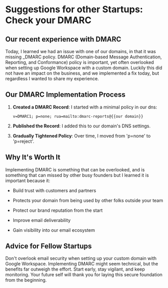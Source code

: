 # Suggestions for other Startups: Check your DMARC

## Our recent experience with DMARC

Today, I learned we had an issue with one of our domains, in that it was missing \_DMARC policy. DMARC (Domain-based Message Authentication, Reporting, and Conformance) policy is important, yet often overlooked when setting up Google Workspace with a custom domain. Luckily this did not have an impact on the business, and we implemented a fix today, but regardless I wanted to share my experience.

## Our DMARC Implementation Process

1. **Created a DMARC Record**: I started with a minimal policy in our dns:

   ```
   v=DMARC1; p=none; rua=mailto:dmarc-reports@{{our domain}}
   ```

2. **Published the Record**: I added this to our domain's DNS settings.

3. **Gradually Tightened Policy**: Over time, I moved from 'p=none' to 'p=reject'.

## Why It's Worth It

Implementing DMARC is something that can be overlooked, and is something that can missed by other busy founders but I learned it is important because it:

* Build trust with customers and partners

* Protects your domain from being used by other folks outside your team

* Protect our brand reputation from the start

* Improve email deliverability

* Gain visibility into our email ecosystem

## Advice for Fellow Startups

Don't overlook email security when setting up your custom domain with Google Workspace. Implementing DMARC might seem technical, but the benefits far outweigh the effort. Start early, stay vigilant, and keep monitoring. Your future self will thank you for laying this secure foundation from the beginning.
